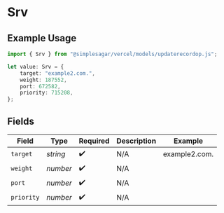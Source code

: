 # Srv

## Example Usage

```typescript
import { Srv } from "@simplesagar/vercel/models/updaterecordop.js";

let value: Srv = {
    target: "example2.com.",
    weight: 187552,
    port: 672582,
    priority: 715208,
};
```

## Fields

| Field              | Type               | Required           | Description        | Example            |
| ------------------ | ------------------ | ------------------ | ------------------ | ------------------ |
| `target`           | *string*           | :heavy_check_mark: | N/A                | example2.com.      |
| `weight`           | *number*           | :heavy_check_mark: | N/A                |                    |
| `port`             | *number*           | :heavy_check_mark: | N/A                |                    |
| `priority`         | *number*           | :heavy_check_mark: | N/A                |                    |